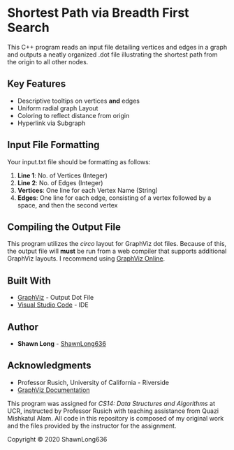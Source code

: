 # Shortest Path via Breadth First Search

This C++ program reads an input file detailing vertices and edges in a graph and outputs a neatly organized .dot file illustrating the shortest path from the origin to all other nodes.

## Key Features

* Descriptive tooltips on vertices **and** edges
* Uniform radial graph Layout
* Coloring to reflect distance from origin
* Hyperlink via Subgraph

## Input File Formatting

Your input.txt file should be formatting as follows:

1. **Line 1**: No. of Vertices (Integer)
2. **Line 2**: No. of Edges (Integer)
3. **Vertices**: One line for each Vertex Name (String)
4. **Edges**: One line for each edge, consisting of a vertex followed by a space, and then the second vertex

## Compiling the Output File

This program utilizes the *circo* layout for GraphViz dot files. Because of this, the output file will **must** be run from a web compiler that supports additional GraphViz layouts. I recommend using [GraphViz Online](https://dreampuf.github.io/GraphvizOnline/).


## Built With

* [GraphViz](https://graphviz.org) - Output Dot File
* [Visual Studio Code](https://code.visualstudio.com) - IDE

## Author

* **Shawn Long** - [ShawnLong636](https://github.com/shawnlong636)

## Acknowledgments

* Professor Rusich, University of California - Riverside
* [GraphViz Documentation](https://graphviz.org/documentation/)

This program was assigned for *CS14: Data Structures and Algorithms* at UCR, instructed by Professor Rusich with teaching assistance from Quazi Mishkatul Alam. All code in this repository is composed of my original work and the files provided by the instructor for the assignment.

Copyright &copy; 2020 ShawnLong636
